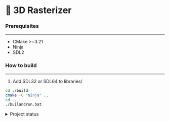 # 🐪 **3D Rasterizer**

### **Prerequisites**
---
* CMake >=3.21
* Ninja
* SDL2

### **How to build**
---

1. Add SDL32 or SDL64 to libraries/

```sh
cd ./build
cmake -G "Ninja" ..
cd ..
./builandrun.bat
```


<details><summary> Project status</summary>

####  DONE
* ✅ 3D Mesh imports from files (.3d custom extension)
* ✅ Logger
* ✅ On screen debugger
* ✅ Simple Engine Event system
* ✅ Simple Scene management

####  IN PROGRESS
* ❔ Scene rendering

####  TODO
* ❌ Camera functionality
* ❌ Vector math & Matrix math
* ❌ Mesh transformations
* ❌ Quaternion support

</details>